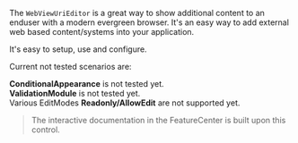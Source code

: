 ﻿<div class="content">

The `WebViewUriEditor` is a great way to show additional content to an enduser with a modern evergreen browser. It's an easy way to add external web based content/systems into your application.

It's easy to setup, use and configure.

Current not tested scenarios are:

<div class='notification is-warning is-light'>
<strong>ConditionalAppearance</strong> is not tested yet.<br>
<strong>ValidationModule</strong> is not tested yet.<br>
Various EditModes <strong>Readonly/AllowEdit</strong> are not supported yet.<br>
</div>

> The interactive documentation in the FeatureCenter is built upon this control.

</div>
